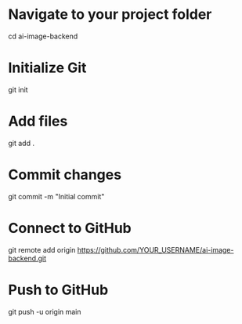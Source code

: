 # Navigate to your project folder
cd ai-image-backend

# Initialize Git
git init

# Add files
git add .

# Commit changes
git commit -m "Initial commit"

# Connect to GitHub
git remote add origin https://github.com/YOUR_USERNAME/ai-image-backend.git

# Push to GitHub
git push -u origin main

